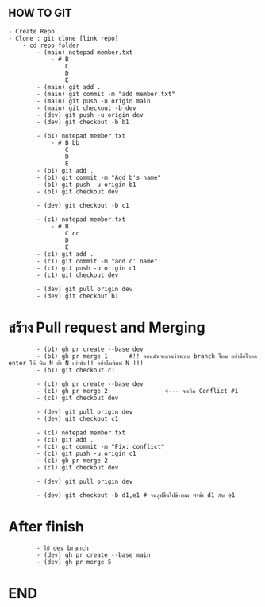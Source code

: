 ## HOW TO GIT ##
    - Create Repo
    - Clone : git clone [link repo]
        - cd repo folder
            - (main) notepad member.txt
                - # B 
                    C 
                    D 
                    E
            - (main) git add .
            - (main) git commit -m "add member.txt"
            - (main) git push -u origin main
            - (main) git checkout -b dev
            - (dev) git push -u origin dev
            - (dev) git checkout -b b1

            - (b1) notepad member.txt
                - # B bb
                    C 
                    D 
                    E
            - (b1) git add .
            - (b1) git commit -m "Add b's name"
            - (b1) git push -u origin b1
            - (b1) git checkout dev

            - (dev) git checkout -b c1

            - (c1) notepad member.txt
                - # B 
                    C cc 
                    D 
                    E
            - (c1) git add .
            - (c1) git commit -m "add c' name"
            - (c1) git push -u origin c1
            - (c1) git checkout dev

            - (dev) git pull origin dev
            - (dev) git checkout b1

# สร้าง Pull request and Merging #
            - (b1) gh pr create --base dev
            - (b1) gh pr merge 1      #!! ตอนมันจะถามว่าจะลบ branch ไหม อย่ามือไวกด enter ให้ พิม N ย้ำ N เท่านั้น!! อย่าลืมพิมพ์ N !!!
            - (b1) git checkout c1

            - (c1) gh pr create --base dev   
            - (c1) gh pr merge 2                <--- จะเกิด Conflict #1
            - (c1) git checkout dev

            - (dev) git pull origin dev
            - (dev) git checkout c1

            - (c1) notepad member.txt
            - (c1) git add .
            - (c1) git commit -m "Fix: conflict"
            - (c1) git push -u origin c1
            - (c1) gh pr merge 2
            - (c1) git checkout dev

            - (dev) git pull origin dev

            - (dev) git checkout -b d1,e1 # วนลูปขึ้นไปข้างบน ทำซ้ำ d1 กับ e1

# After finish #
            - ไป dev branch
            - (dev) gh pr create --base main
            - (dev) gh pr merge 5

# END #
